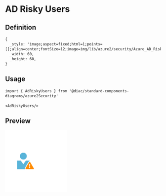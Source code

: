 # AD Risky Users

## Definition

```
{
  _style: 'image;aspect=fixed;html=1;points=[];align=center;fontSize=12;image=img/lib/azure2/security/Azure_AD_Risky_Users.svg;strokeColor=none;',
  _width: 60,
  _height: 60,
}
```

## Usage

```
import { AdRiskyUsers } from '@diac/standard-components-diagrams/azure2Security'

<AdRiskyUsers/>
```

## Preview

<img src="./ad-risky-users.png" width="200"/>
